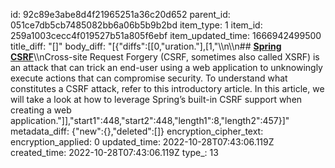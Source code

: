 id: 92c89e3abe8d4f21965251a36c20d652
parent_id: 051ce7db5cb7485082bb6a06b5b9b2bd
item_type: 1
item_id: 259a1003cecc4f019527b51a805f6ebf
item_updated_time: 1666942499500
title_diff: "[]"
body_diff: "[{\"diffs\":[[0,\"uration.\"],[1,\"\\\n\\\n## [**Spring CSRF**](https://reflectoring.io/spring-csrf/)\\\nCross-site Request Forgery (CSRF, sometimes also called XSRF) is an attack that can trick an end-user using a web application to unknowingly execute actions that can compromise security. To understand what constitutes a CSRF attack, refer to this introductory article. In this article, we will take a look at how to leverage Spring’s built-in CSRF support when creating a web application.\"]],\"start1\":448,\"start2\":448,\"length1\":8,\"length2\":457}]"
metadata_diff: {"new":{},"deleted":[]}
encryption_cipher_text: 
encryption_applied: 0
updated_time: 2022-10-28T07:43:06.119Z
created_time: 2022-10-28T07:43:06.119Z
type_: 13